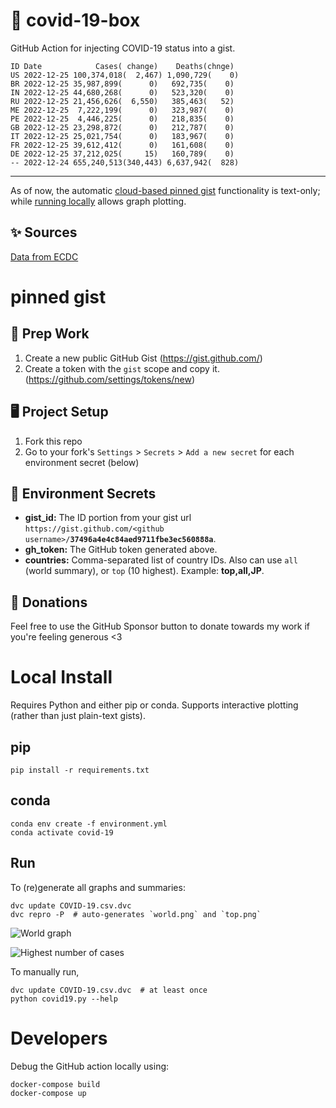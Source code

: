 # 🏥 covid-19-box

GitHub Action for injecting COVID-19 status into a gist.

```
ID Date            Cases( change)    Deaths(chnge)
US 2022-12-25 100,374,018(  2,467) 1,090,729(    0)
BR 2022-12-25 35,987,899(      0)   692,735(    0)
IN 2022-12-25 44,680,268(      0)   523,320(    0)
RU 2022-12-25 21,456,626(  6,550)   385,463(   52)
ME 2022-12-25  7,222,199(      0)   323,987(    0)
PE 2022-12-25  4,446,225(      0)   218,835(    0)
GB 2022-12-25 23,298,872(      0)   212,787(    0)
IT 2022-12-25 25,021,754(      0)   183,967(    0)
FR 2022-12-25 39,612,412(      0)   161,608(    0)
DE 2022-12-25 37,212,025(     15)   160,789(    0)
-- 2022-12-24 655,240,513(340,443) 6,637,942(  828)
```

---

As of now, the automatic [cloud-based pinned gist](#pinned-gist) functionality is text-only;
while [running locally](#local-install) allows graph plotting.

## ✨ Sources

[Data from ECDC](https://www.ecdc.europa.eu/en/publications-data/download-todays-data-geographic-distribution-covid-19-cases-worldwide)

# pinned gist

## 🎒 Prep Work
1. Create a new public GitHub Gist (https://gist.github.com/)
1. Create a token with the `gist` scope and copy it. (https://github.com/settings/tokens/new)

## 🖥 Project Setup
1. Fork this repo
1. Go to your fork's `Settings` > `Secrets` > `Add a new secret` for each environment secret (below)

## 🤫 Environment Secrets
- **gist_id:** The ID portion from your gist url `https://gist.github.com/<github username>/`**`37496a4e4c84aed9711fbe3ec560888a`**.
- **gh_token:** The GitHub token generated above.
- **countries:** Comma-separated list of country IDs. Also can use `all` (world summary), or `top` (10 highest). Example: **top,all,JP**.

## 💸 Donations

Feel free to use the GitHub Sponsor button to donate towards my work if you're feeling generous <3

# Local Install

Requires Python and either pip or conda. Supports interactive plotting (rather than just plain-text gists).

## pip

```
pip install -r requirements.txt
```

## conda

```
conda env create -f environment.yml
conda activate covid-19
```

## Run

To (re)generate all graphs and summaries:

```
dvc update COVID-19.csv.dvc
dvc repro -P  # auto-generates `world.png` and `top.png`
```

![World graph](world.png)

![Highest number of cases](top.png)

To manually run,

```
dvc update COVID-19.csv.dvc  # at least once
python covid19.py --help
```

# Developers

Debug the GitHub action locally using:

```
docker-compose build
docker-compose up
```
